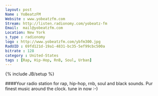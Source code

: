 ```yaml
---
layout: post
Name : YoBeatzFM
Website : www.yobeatzfm.com
Stream: http://listen.radionomy.com/yobeatz-fm
Email: 	mail@yobeatzfm.com
Location: New York
s_type : radionomy
logo : http://www.yobeatzfm.com/ybfm300.jpg
RadUID : 69fd121d-19a1-4831-bc35-5ef99cbc500a
bitrate : 128
category : United-States
tags : [Rap, Hip-Hop, RnB, Soul, Urban]
---
```

{% include JB/setup %}

####Your radio station for rap, hip-hop, rnb, soul and black sounds. Pur finest music around the clock. tune in now :-)